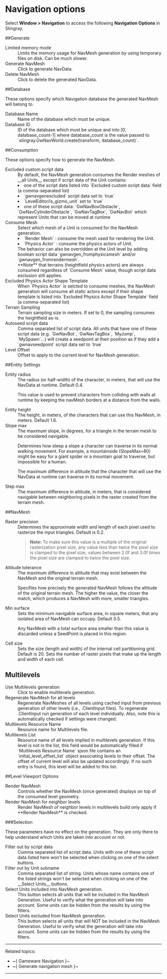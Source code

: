 # Navigation options

Select **Window > Navigation** to access the following **Navigation Options** in Stingray.

##Generate

<dl>

<dt>Limited memory mode</dt>
<dd>Limits the memory usage for NavMesh generation by using temporary files on disk. Can be much slower.</dd>

<dt>Generate NavMesh</dt>
<dd>Click to generate NavData.</dd>

<dt>Delete NavMesh</dt>
<dd>Click to delete the generated NavData.</dd>

<dl>

##Database

These options specify which Navigation database the generated NavMesh will belong to.

<dl>

<dt>Database Name</dt>
<dd>Name of the database which must be unique.</dd>

<dt>Database ID</dt>
<dd>ID of the database which must be unique and into [0, database_count-1] where database_count is the value passed to `stingray.GwNavWorld.create(transform, database_count)`.</dd>

</dl>

##Consumption

These options specify how to generate the NavMesh.

<dl>

<dt>Excluded custom script data</dt>
<dd>By default, the NavMesh generation consumes the Render meshes of __all Units__ except if script data of the Unit contains:
<li> one of the script data listed into `Excluded custom script data` field (a comma-separated list)</li>
<li> `gwnavgenexcluded` script data set to `true`</li>
<li> `LevelEditor/is_gizmo_unit` set to `true`</li>
<li> one of these script data: `GwNavBoxObstacle`, `GwNavCylinderObstacle`, `GwNavTagBox`, `GwNavBot` which represent Units that can be moved at runtime</li>
</dd>

<dt>Consume Mesh</dt>
<dd>Select which mesh of a Unit is consumed for the NavMesh generation.
 <li>  `Render Mesh` : consume the mesh used for rendering the Unit.</li>
 <li>  `Physics Actor` :  consume the physics actors of Unit.</li>
 The behavior can also be overridden at the Unit level by adding boolean script data `gwnavgen_fromphysicsmesh` and/or `gwnavgen_fromrendermesh`.
 <br/>**Note** that terrains (heightfield physics actors) are always consumed regardless of `Consume Mesh` value, though script data exclusion still applies.
</dd>

<dt>Excluded Physics Actor Shape Template</dt>
<dd>When `Physics Actor` is selcted to consume meshes, the NavMesh generation will consume all static actors except if their shape template is listed into `Excluded Physics Actor Shape Template` field (a comma-separated list)</dd>

<dt>Terrain Sampling</dt>
<dd>Terrain sampling size in meters. If set to 0, the sampling consumes the heightfield as-is.</dd>

<dt>Autoseed script data</dt>
<dd> Comma separated list of script data. All units that have one of these script data (e.g. `GwNavBot`, `GwNavTagBox`, `MyJump`, `MySpawn`...) will create a seedpoint at their position as if they add a `gwnavseedpoint` script data set to `true`</dd>

<dt>Level Offset</dt>
<dd>Offset to apply to the current level for NavMesh generation.</dd>

</dl>

##Entity Settings

<dl>

<dt>Entity radius</dt>

<dd>The radius (or half-width) of the character, in meters, that will use the NavData at runtime. Default 0.4.

This value is used to prevent characters from colliding with walls at runtime by keeping the navMesh borders at a distance from the walls.</dd>

<dt>Entity height</dt>

<dd>The height, in meters, of the characters that can use this NavMesh, in meters. Default 1.6.</dd>

<dt>Slope max</dt>

<dd>The maximum slope, in degrees, for a triangle in the terrain mesh to be considered navigable.

Determines how steep a slope a character can traverse in its normal walking movement. For example, a mountainside (SlopeMax=80) might be easy for a giant spider or a mountain goat to traverse, but impossible for a human.

The maximum difference in altitude that the character that will use the NavData at runtime can traverse in its normal movement.</dd>

<dt>Step max</dt>

<dd>The maximum difference in altitude, in meters, that is considered navigable between neighboring pixels in the raster created from the terrain mesh.</dd>

</dl>

##NavMesh

<dl>
<dt>Raster precision</dt>

<dd>Determines the approximate width and length of each pixel used to rasterize the input triangles. Default is 0.2.

>**Note:** To make sure this value is a multiple of the original rasterization pixel size, any value less than twice the pixel size is clamped to the pixel size, values between 2.0f and 3.0f times the pixel size are clamped to twice the pixel size.

</dd>

<dt>Altitude tolerance</dt>

<dd>The maximum difference in altitude that may exist between the NavMesh and the original terrain mesh.

Specifies how precisely the generated NavMesh follows the altitude of the original terrain mesh. The higher the value, the closer the match, which produces a NavMesh with more, smaller triangles.</dd>

<dt>Min surface</dt>

<dd>Sets the minimum navigable surface area, in square meters, that any isolated area of NavMesh can occupy. Default 0.5.

Any NavMesh with a total surface area smaller than this value is discarded unless a SeedPoint is placed in this region.</dd>

<dt>Cell size</dt>

<dd>Sets the size (length and width) of the internal cell partitioning grid. Default is 20.
Sets the number of raster pixels that make up the length and width of each cell.</dd>

</dl>

## Multilevels

<dl>

<dt>Use Multilevels generation</dt>
<dd> Click to enable multilevels generation.</dd>

<dt>Regenerate NavMesh for all levels</dt>
<dd>Regenerate NavMeshes of all levels using cached input from previous generation of other levels (i.e., .ClientInput files). To regenerate .ClientInput run generation of each level individually. Also, note this is automatically checked if settings were changed.</dd>

<dt>Multilevels Resource Name</dt>
<dd>Resource name for Multilevels file.</dd>

<dt>Multilevels List</dt>
<dd>Resource name of all levels implied in multilevels generation. If this level is not in the list, this field would be automatically filled if `Multilevels Resource Name` sjson file contains an `initial_level_offset_list` object associating levels to their offset. The offset of current level will also be updated accordingly. If no such entry is found, this level will be added to this list.</dd>

</dl>

##Level Viewport Options

<dl>

<dt>Render NavMesh</dt>
<dd>Controls whether the NavMesh (once generated) displays on top of the consumed level geometry.</dd>

<dt>Render NavMesh for neighbor levels</dt>
<dd>Render NavMesh of neighbor levels in multilevels build only apply if **Render NavMesh** is checked.</dd>

</dl>

###Selection

These parameters have no effect on the generation. They are only there to help understand which Units are taken into account or not.

<dl>

<dt>Filter out by script data</dt>

<dd>Comma separated list of script data. Units with one of these script data listed here won't be selected when clicking on one of the select buttons.</dd>

<dt>Filter out by Unit subname</dt>

<dd>Comma separated list of string. Units whose name contains one of the listed strings won't be selected when clicking on one of the __Select Units__ buttons.</dd>

<dt>Select Units included into NavMesh generation.</dt>

<dd>This button selects all units that will be included in the NavMesh Generation. Useful to verify what the generation will take into account. Some units can be hidden from the results by using the filters.</dd>

<dt>Select Units excluded from NavMesh generation.</dt>

<dd>This button selects all units that will NOT be included in the NavMesh Generation. Useful to verify what the generation will take into account. Some units can be hidden from the results by using the filters.</dd>

<dl>

---
Related topics:
-	~{ Gameware Navigation }~
-	~{ Generate navigation mesh }~
---
